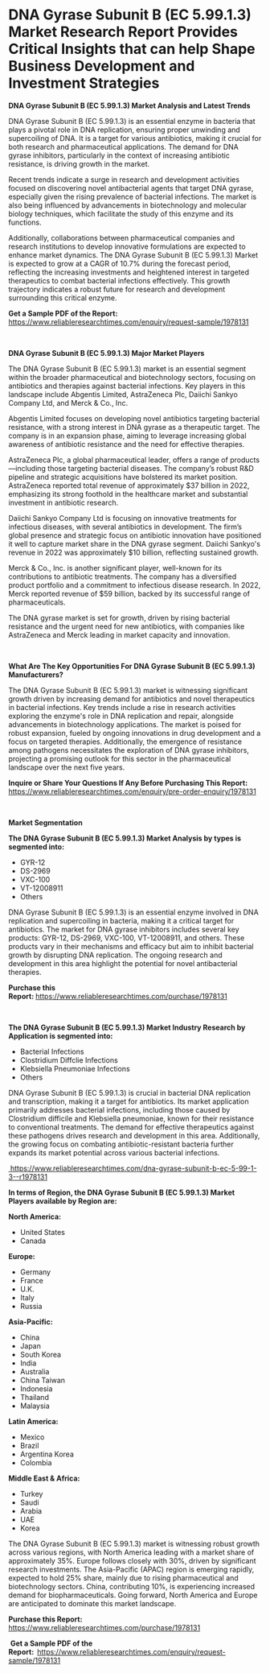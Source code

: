 <p><h1>DNA Gyrase Subunit B (EC 5.99.1.3) Market Research Report Provides Critical Insights that can help Shape Business Development and Investment Strategies</h1></p><p><strong>DNA Gyrase Subunit B (EC 5.99.1.3) Market Analysis and Latest Trends</strong></p>
<p><p>DNA Gyrase Subunit B (EC 5.99.1.3) is an essential enzyme in bacteria that plays a pivotal role in DNA replication, ensuring proper unwinding and supercoiling of DNA. It is a target for various antibiotics, making it crucial for both research and pharmaceutical applications. The demand for DNA gyrase inhibitors, particularly in the context of increasing antibiotic resistance, is driving growth in the market.</p><p>Recent trends indicate a surge in research and development activities focused on discovering novel antibacterial agents that target DNA gyrase, especially given the rising prevalence of bacterial infections. The market is also being influenced by advancements in biotechnology and molecular biology techniques, which facilitate the study of this enzyme and its functions. </p><p>Additionally, collaborations between pharmaceutical companies and research institutions to develop innovative formulations are expected to enhance market dynamics. The DNA Gyrase Subunit B (EC 5.99.1.3) Market is expected to grow at a CAGR of 10.7% during the forecast period, reflecting the increasing investments and heightened interest in targeted therapeutics to combat bacterial infections effectively. This growth trajectory indicates a robust future for research and development surrounding this critical enzyme.</p></p>
<p><strong>Get a Sample PDF of the Report:&nbsp;</strong> <a href="https://www.reliableresearchtimes.com/enquiry/request-sample/1978131?utm_campaign=2757&utm_medium=2&utm_source=Github&utm_content=ia&utm_term=19042025&utm_id=dna-gyrase-subunit-b-ec-59913">https://www.reliableresearchtimes.com/enquiry/request-sample/1978131</a></p>
<p>&nbsp;</p>
<p><strong>DNA Gyrase Subunit B (EC 5.99.1.3) Major Market Players</strong></p>
<p><p>The DNA Gyrase Subunit B (EC 5.99.1.3) market is an essential segment within the broader pharmaceutical and biotechnology sectors, focusing on antibiotics and therapies against bacterial infections. Key players in this landscape include Abgentis Limited, AstraZeneca Plc, Daiichi Sankyo Company Ltd, and Merck & Co., Inc.</p><p>Abgentis Limited focuses on developing novel antibiotics targeting bacterial resistance, with a strong interest in DNA gyrase as a therapeutic target. The company is in an expansion phase, aiming to leverage increasing global awareness of antibiotic resistance and the need for effective therapies.</p><p>AstraZeneca Plc, a global pharmaceutical leader, offers a range of products—including those targeting bacterial diseases. The company’s robust R&D pipeline and strategic acquisitions have bolstered its market position. AstraZeneca reported total revenue of approximately $37 billion in 2022, emphasizing its strong foothold in the healthcare market and substantial investment in antibiotic research.</p><p>Daiichi Sankyo Company Ltd is focusing on innovative treatments for infectious diseases, with several antibiotics in development. The firm’s global presence and strategic focus on antibiotic innovation have positioned it well to capture market share in the DNA gyrase segment. Daiichi Sankyo's revenue in 2022 was approximately $10 billion, reflecting sustained growth.</p><p>Merck & Co., Inc. is another significant player, well-known for its contributions to antibiotic treatments. The company has a diversified product portfolio and a commitment to infectious disease research. In 2022, Merck reported revenue of $59 billion, backed by its successful range of pharmaceuticals.</p><p>The DNA gyrase market is set for growth, driven by rising bacterial resistance and the urgent need for new antibiotics, with companies like AstraZeneca and Merck leading in market capacity and innovation.</p></p>
<p>&nbsp;</p>
<p><strong>What Are The Key Opportunities For DNA Gyrase Subunit B (EC 5.99.1.3) Manufacturers?</strong></p>
<p><p>The DNA Gyrase Subunit B (EC 5.99.1.3) market is witnessing significant growth driven by increasing demand for antibiotics and novel therapeutics in bacterial infections. Key trends include a rise in research activities exploring the enzyme's role in DNA replication and repair, alongside advancements in biotechnology applications. The market is poised for robust expansion, fueled by ongoing innovations in drug development and a focus on targeted therapies. Additionally, the emergence of resistance among pathogens necessitates the exploration of DNA gyrase inhibitors, projecting a promising outlook for this sector in the pharmaceutical landscape over the next five years.</p></p>
<p><strong>Inquire or Share Your Questions If Any Before Purchasing This Report:</strong> <a href="https://www.reliableresearchtimes.com/enquiry/pre-order-enquiry/1978131?utm_campaign=2757&utm_medium=2&utm_source=Github&utm_content=ia&utm_term=19042025&utm_id=dna-gyrase-subunit-b-ec-59913">https://www.reliableresearchtimes.com/enquiry/pre-order-enquiry/1978131</a></p>
<p>&nbsp;</p>
<p><strong>Market Segmentation</strong></p>
<p><strong>The DNA Gyrase Subunit B (EC 5.99.1.3) Market Analysis by types is segmented into:</strong></p>
<p><ul><li>GYR-12</li><li>DS-2969</li><li>VXC-100</li><li>VT-12008911</li><li>Others</li></ul></p>
<p><p>DNA Gyrase Subunit B (EC 5.99.1.3) is an essential enzyme involved in DNA replication and supercoiling in bacteria, making it a critical target for antibiotics. The market for DNA gyrase inhibitors includes several key products: GYR-12, DS-2969, VXC-100, VT-12008911, and others. These products vary in their mechanisms and efficacy but aim to inhibit bacterial growth by disrupting DNA replication. The ongoing research and development in this area highlight the potential for novel antibacterial therapies.</p></p>
<p><strong>Purchase this Report:&nbsp;</strong><a href="https://www.reliableresearchtimes.com/purchase/1978131?utm_campaign=2757&utm_medium=2&utm_source=Github&utm_content=ia&utm_term=19042025&utm_id=dna-gyrase-subunit-b-ec-59913">https://www.reliableresearchtimes.com/purchase/1978131</a></p>
<p>&nbsp;</p>
<p><strong>The DNA Gyrase Subunit B (EC 5.99.1.3) Market Industry Research by Application is segmented into:</strong></p>
<p><ul><li>Bacterial Infections</li><li>Clostridium Diffclie Infections</li><li>Klebsiella Pneumoniae Infections</li><li>Others</li></ul></p>
<p><p>DNA Gyrase Subunit B (EC 5.99.1.3) is crucial in bacterial DNA replication and transcription, making it a target for antibiotics. Its market application primarily addresses bacterial infections, including those caused by Clostridium difficile and Klebsiella pneumoniae, known for their resistance to conventional treatments. The demand for effective therapeutics against these pathogens drives research and development in this area. Additionally, the growing focus on combating antibiotic-resistant bacteria further expands its market potential across various bacterial infections.</p></p>
<p><a href="https://www.reliableresearchtimes.com/dna-gyrase-subunit-b-ec-5-99-1-3--r1978131?utm_campaign=2757&utm_medium=2&utm_source=Github&utm_content=ia&utm_term=19042025&utm_id=dna-gyrase-subunit-b-ec-59913">&nbsp;https://www.reliableresearchtimes.com/dna-gyrase-subunit-b-ec-5-99-1-3--r1978131</a></p>
<p><strong>In terms of Region, the DNA Gyrase Subunit B (EC 5.99.1.3) Market Players available by Region are:</strong></p>
<p>
    <p> <strong> North America: </strong>
        <ul>
            <li>United States</li>
            <li>Canada</li>
        </ul>
        </p> 
    <p> <strong> Europe: </strong>
        <ul>
            <li>Germany</li>
            <li>France</li>
            <li>U.K.</li>
            <li>Italy</li>
            <li>Russia</li>
        </ul>
        </p> 
    <p> <strong> Asia-Pacific: </strong>
        <ul>
            <li>China</li>
            <li>Japan</li>
            <li>South Korea</li>
            <li>India</li>
            <li>Australia</li>
            <li>China Taiwan</li>
            <li>Indonesia</li>
            <li>Thailand</li>
            <li>Malaysia</li>
        </ul>
        </p> 
    <p> <strong> Latin America: </strong>
        <ul>
            <li>Mexico</li>
            <li>Brazil</li>
            <li>Argentina Korea</li>
            <li>Colombia</li>
        </ul>
        </p> 
    <p> <strong> Middle East & Africa: </strong>
        <ul>
            <li>Turkey</li>
            <li>Saudi</li>
            <li>Arabia</li>
            <li>UAE</li>
            <li>Korea</li>
        </ul>
    </p>
    </p>
<p><p>The DNA Gyrase Subunit B (EC 5.99.1.3) market is witnessing robust growth across various regions, with North America leading with a market share of approximately 35%. Europe follows closely with 30%, driven by significant research investments. The Asia-Pacific (APAC) region is emerging rapidly, expected to hold 25% share, mainly due to rising pharmaceutical and biotechnology sectors. China, contributing 10%, is experiencing increased demand for biopharmaceuticals. Going forward, North America and Europe are anticipated to dominate this market landscape.</p></p>
<p><strong>Purchase this Report: </strong><a href="https://www.reliableresearchtimes.com/purchase/1978131?utm_campaign=2757&utm_medium=2&utm_source=Github&utm_content=ia&utm_term=19042025&utm_id=dna-gyrase-subunit-b-ec-59913">https://www.reliableresearchtimes.com/purchase/1978131</a></p>
<p>&nbsp;<strong>Get a Sample PDF of the Report:&nbsp;&nbsp;</strong><a href="https://www.reliableresearchtimes.com/enquiry/request-sample/1978131?utm_campaign=2757&utm_medium=2&utm_source=Github&utm_content=ia&utm_term=19042025&utm_id=dna-gyrase-subunit-b-ec-59913">https://www.reliableresearchtimes.com/enquiry/request-sample/1978131</a></p>
<p><strong></strong></p>
<p><p></p><p></p><p></p></p>